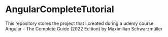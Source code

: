 # AngularCompleteTutorial
This repository stores the project that I created during a udemy course: Angular - The Complete Guide (2022 Edition) by Maximilian Schwarzmüller
